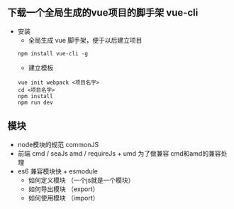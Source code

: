 ## 下载一个全局生成的vue项目的脚手架  vue-cli

- 安装
    + 全局生成 vue 脚手架，便于以后建立项目
    ```
    npm install vue-cli -g
    ```
    + 建立模板
    ```
    vue init webpack <项目名字>
    cd <项目名字>
    npm install
    npm run dev
    ```
## 模块
   - node模块的规范 commonJS
   - 前端 cmd / seaJs  amd / requireJs
    + umd 为了做兼容 cmd和amd的兼容处理
   - es6 兼容模块快
    + esmodule
        * 如何定义模块 （一个js就是一个模块）
        * 如何导出模块 （export）
        * 如何使用模块 （import）
